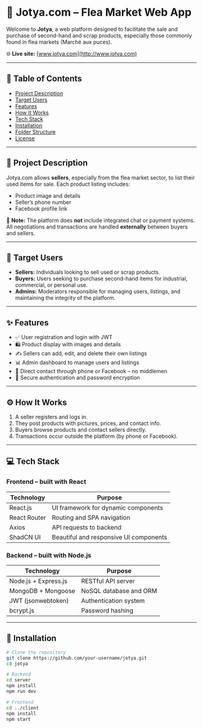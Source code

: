 # 🛒 Jotya.com – Flea Market Web App

Welcome to **Jotya**, a web platform designed to facilitate the sale and purchase of second-hand and scrap products, especially those commonly found in flea markets (Marché aux puces).

🌐 **Live site:** [www.jotya.com](http://www.jotya.com)

---

## 📌 Table of Contents

- [Project Description](#-project-description)
- [Target Users](#-target-users)
- [Features](#-features)
- [How It Works](#-how-it-works)
- [Tech Stack](#-tech-stack)
- [Installation](#-installation)
- [Folder Structure](#-folder-structure)
- [License](#-license)

---

## 📖 Project Description

Jotya.com allows **sellers**, especially from the flea market sector, to list their used items for sale. Each product listing includes:

- Product image and details
- Seller’s phone number
- Facebook profile link

🔔 **Note:** The platform does **not** include integrated chat or payment systems. All negotiations and transactions are handled **externally** between buyers and sellers.

---

## 🎯 Target Users

- **Sellers:** Individuals looking to sell used or scrap products.
- **Buyers:** Users seeking to purchase second-hand items for industrial, commercial, or personal use.
- **Admins:** Moderators responsible for managing users, listings, and maintaining the integrity of the platform.

---

## ✨ Features

- ✅ User registration and login with JWT
- 🛍️ Product display with images and details
- ✍️ Sellers can add, edit, and delete their own listings
- 📊 Admin dashboard to manage users and listings
- 🔗 Direct contact through phone or Facebook – no middlemen
- 🔐 Secure authentication and password encryption

---

## ⚙️ How It Works

1. A seller registers and logs in.
2. They post products with pictures, prices, and contact info.
3. Buyers browse products and contact sellers directly.
4. Transactions occur outside the platform (by phone or Facebook).

---

## 💻 Tech Stack

### Frontend – built with React

| Technology     | Purpose                               |
|----------------|----------------------------------------|
| React.js       | UI framework for dynamic components    |
| React Router   | Routing and SPA navigation             |
| Axios          | API requests to backend                |
| ShadCN UI      | Beautiful and responsive UI components |

### Backend – built with Node.js

| Technology     | Purpose                               |
|----------------|----------------------------------------|
| Node.js + Express.js | RESTful API server             |
| MongoDB + Mongoose  | NoSQL database and ORM         |
| JWT (jsonwebtoken)  | Authentication system           |
| bcrypt.js           | Password hashing                |

---

## 🚀 Installation

```bash
# Clone the repository
git clone https://github.com/your-username/jotya.git
cd jotya

# Backend
cd server
npm install
npm run dev

# Frontend
cd ../client
npm install
npm start

